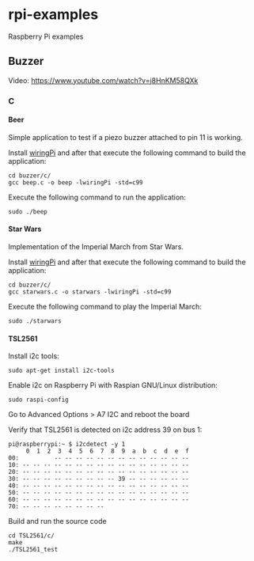 # rpi-examples
Raspberry Pi examples

## Buzzer

Video: https://www.youtube.com/watch?v=j8HnKM58QXk

### C

#### Beer

Simple application to test if a piezo buzzer attached to pin 11 is working.

Install [wiringPi](http://wiringpi.com/download-and-install/) and after that execute the following command to build the application:

```
cd buzzer/c/
gcc beep.c -o beep -lwiringPi -std=c99
```

Execute the following command to run the application:
```
sudo ./beep
```

#### Star Wars

Implementation of the Imperial March from Star Wars.

Install [wiringPi](http://wiringpi.com/download-and-install/) and after that execute the following command to build the application:

```
cd buzzer/c/
gcc starwars.c -o starwars -lwiringPi -std=c99
```

Execute the following command to play the Imperial March:
```
sudo ./starwars
```

#### TSL2561

Install i2c tools:
```
sudo apt-get install i2c-tools

```

Enable i2c on Raspberry Pi with Raspian GNU/Linux distribution:
```
sudo raspi-config
```

Go to Advanced Options > A7 I2C and reboot the board

Verify that TSL2561 is detected on i2c address 39 on bus 1:
```
pi@raspberrypi:~ $ i2cdetect -y 1
     0  1  2  3  4  5  6  7  8  9  a  b  c  d  e  f
00:          -- -- -- -- -- -- -- -- -- -- -- -- -- 
10: -- -- -- -- -- -- -- -- -- -- -- -- -- -- -- -- 
20: -- -- -- -- -- -- -- -- -- -- -- -- -- -- -- -- 
30: -- -- -- -- -- -- -- -- -- 39 -- -- -- -- -- -- 
40: -- -- -- -- -- -- -- -- -- -- -- -- -- -- -- -- 
50: -- -- -- -- -- -- -- -- -- -- -- -- -- -- -- -- 
60: -- -- -- -- -- -- -- -- -- -- -- -- -- -- -- -- 
70: -- -- -- -- -- -- -- --
```

Build and run the source code
```
cd TSL2561/c/
make
./TSL2561_test
```
